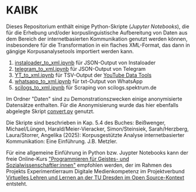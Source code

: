# KAIBK
Dieses Repositorium enthält einige Python-Skripte (_Jupyter Notebooks_), die für die Erhebung und/oder korpuslinguistische Aufbereitung von Daten aus dem Bereich der internetbasierten Kommunikation genutzt werden können, insbesondere für die Transformation in ein flaches XML-Format, das dann in gängige Korpusanalysetools importiert werden kann.

1. [instaloader_to_xml.ipynb](https://github.com/fussballlinguist/KAIBK/blob/main/instaloader_to_xml.ipynb) für JSON-Output von Instaloader
2. [telegram_to_xml.ipynb](https://github.com/fussballlinguist/KAIBK/blob/main/telegram_to_xml.ipynb) für JSON-Output von Telegram
3. [YT_to_xml.ipynb](https://github.com/fussballlinguist/KAIBK/blob/main/YT_to_xml.ipynb) für TSV-Output der [YouTube Data Tools](https://ytdt.digitalmethods.net/)
4. [whatsapp_to_xml.ipynb](https://github.com/fussballlinguist/KAIBK/blob/main/whatsapp_to_xml.ipynb) für txt-Output von WhatsApp
5. [scilogs_to_xml.ipynb](https://github.com/fussballlinguist/KAIBK/blob/main/scilogs_to_xml.ipynb) für Scraping von scilogs.spektrum.de

Im Ordner "Daten" sind zu Demonstrationszwecken einige anonymisierte Datensätze enthalten. Für die Anonymisierung wurde das hier ebenfalls abgelegte Skript [convert.py](https://github.com/fussballlinguist/KAIBK/blob/main/convert.py) genutzt.

Die Skripte sind beschrieben in Kap. 5.4 des Buches: Beißwenger, Michael/Lüngen, Harald/Meier-Vieracker, Simon/Steinsiek, Sarah/Herzberg, Laura/Storrer, Angelika (2025): Korpusgestützte Analyse internetbasierter Kommunikation: Eine Einführung. J.B. Metzler.

Für eine allgemeine Einführung in Python bzw. Juypter Notebooks kann der freie Online-Kurs ["Programmieren für Geistes- und Sozialwissenschaftler:innen"](https://github.com/yannickfrommherz/exdimed-student) empfohlen werden, der im Rahmen des Projekts Experimentierraum Digitale Medienkompetenz im Projektverbund [Virtuelles Lehren und Lernen an der TU Dresden im Open Source-Kontext](https://tu-dresden.de/gsw/virtuos) entsteht.
